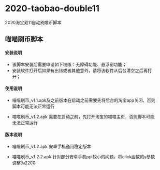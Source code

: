 # 2020-taobao-double11
2020淘宝双11自动刷喵币脚本

## 喵喵刷币脚本

#### 安装说明

- 该脚本安装后需要申请如下权限：无障碍功能、悬浮窗功能；
- 安装软件打开后如果有出错或者其他意外，请将该软件从后台清空之后再打开；

#### 使用说明

- 喵喵刷币_v1.1.apk及之前版本在启动之前需要先将后台的淘宝app关闭，否则脚本可能无法正常运行

- 喵喵刷币_v1.2.apk 需要在启动之前，先打开淘宝的喵喵主页，否则脚本可能无法正常运行

#### 版本说明

- 喵喵刷币_v1.2.apk 安卓手机通用稳定版本

- 喵喵刷币_v1.2.2.apk 针对部分安卓手机ppi较小的问题，将click函数的y参数调整为2200

  
